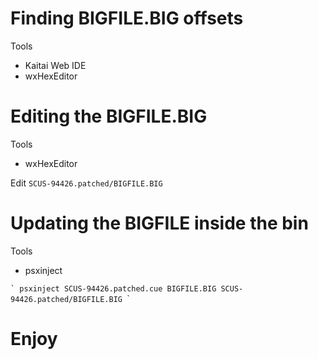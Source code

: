 # Finding BIGFILE.BIG offsets
Tools
- Kaitai Web IDE
- wxHexEditor

# Editing the BIGFILE.BIG
Tools
- wxHexEditor

Edit `SCUS-94426.patched/BIGFILE.BIG`

# Updating the BIGFILE inside the bin
Tools
- psxinject

``̀ 
psxinject SCUS-94426.patched.cue BIGFILE.BIG SCUS-94426.patched/BIGFILE.BIG
``̀ 

# Enjoy
